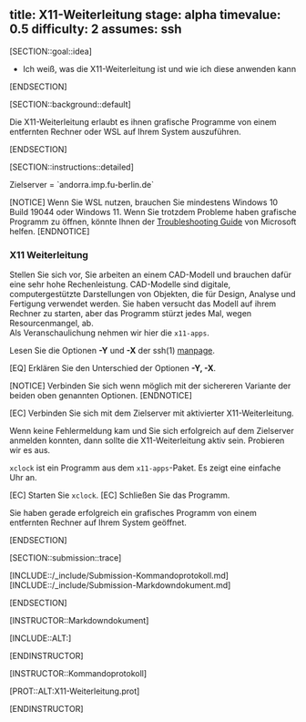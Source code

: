 title: X11-Weiterleitung
stage: alpha
timevalue: 0.5
difficulty: 2
assumes: ssh
---

[SECTION::goal::idea]

- Ich weiß, was die X11-Weiterleitung ist und wie ich diese anwenden kann

[ENDSECTION]

[SECTION::background::default]

Die X11-Weiterleitung erlaubt es ihnen grafische Programme von einem entfernten Rechner oder 
WSL auf Ihrem System auszuführen.

[ENDSECTION]

[SECTION::instructions::detailed]

<replacement id='X11-Weiterleitung-targetserver'>
Zielserver = `andorra.imp.fu-berlin.de`
</replacement>

[NOTICE]
Wenn Sie WSL nutzen, brauchen Sie mindestens Windows 10 Build 19044 oder Windows 11. Wenn Sie trotzdem Probleme 
haben grafische Programm zu öffnen, könnte Ihnen der 
[Troubleshooting Guide](https://github.com/microsoft/wslg/wiki/Diagnosing-%22cannot-open-display%22-type-issues-with-WSLg) 
von Microsoft helfen.
[ENDNOTICE]

### X11 Weiterleitung

Stellen Sie sich vor, Sie arbeiten an einem CAD-Modell und brauchen dafür eine sehr hohe 
Rechenleistung. CAD-Modelle sind digitale, computergestützte Darstellungen von Objekten, die für Design, 
Analyse und Fertigung verwendet werden. Sie haben versucht das Modell auf ihrem Rechner zu starten, 
aber das Programm stürzt jedes Mal, wegen Resourcenmangel, ab.  
Als Veranschaulichung nehmen wir hier die `x11-apps`.

Lesen Sie die Optionen **-Y** und **-X** der ssh(1) [manpage](https://man.openbsd.org/ssh).

[EQ] Erklären Sie den Unterschied der Optionen **-Y, -X**.

[NOTICE]
Verbinden Sie sich wenn möglich mit der sichereren Variante der beiden oben genannten Optionen.
[ENDNOTICE]

[EC] Verbinden Sie sich mit dem Zielserver mit aktivierter X11-Weiterleitung.

Wenn keine Fehlermeldung kam und Sie sich erfolgreich auf dem Zielserver anmelden konnten, dann 
sollte die X11-Weiterleitung aktiv sein. Probieren wir es aus.

`xclock` ist ein Programm aus dem `x11-apps`-Paket. Es zeigt eine einfache Uhr an.

[EC] Starten Sie `xclock`.
[EC] Schließen Sie das Programm.

Sie haben gerade erfolgreich ein grafisches Programm von einem entfernten Rechner auf Ihrem System 
geöffnet.

[ENDSECTION]

[SECTION::submission::trace]

[INCLUDE::/_include/Submission-Kommandoprotokoll.md]
[INCLUDE::/_include/Submission-Markdowndokument.md]

[ENDSECTION]

[INSTRUCTOR::Markdowndokument]

[INCLUDE::ALT:]

[ENDINSTRUCTOR]

[INSTRUCTOR::Kommandoprotokoll]

[PROT::ALT:X11-Weiterleitung.prot] 

[ENDINSTRUCTOR]
